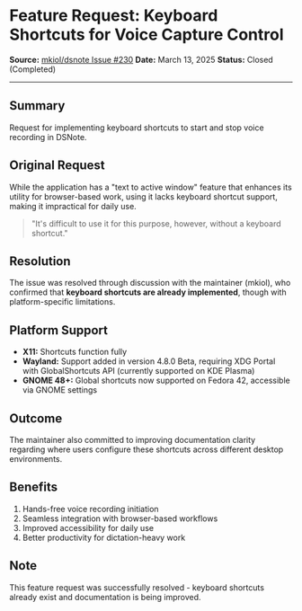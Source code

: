# Feature Request: Keyboard Shortcuts for Voice Capture Control

**Source:** [mkiol/dsnote Issue #230](https://github.com/mkiol/dsnote/issues/230)
**Date:** March 13, 2025
**Status:** Closed (Completed)

---

## Summary

Request for implementing keyboard shortcuts to start and stop voice recording in DSNote.

## Original Request

While the application has a "text to active window" feature that enhances its utility for browser-based work, using it lacks keyboard shortcut support, making it impractical for daily use.

> "It's difficult to use it for this purpose, however, without a keyboard shortcut."

## Resolution

The issue was resolved through discussion with the maintainer (mkiol), who confirmed that **keyboard shortcuts are already implemented**, though with platform-specific limitations.

## Platform Support

- **X11:** Shortcuts function fully
- **Wayland:** Support added in version 4.8.0 Beta, requiring XDG Portal with GlobalShortcuts API (currently supported on KDE Plasma)
- **GNOME 48+:** Global shortcuts now supported on Fedora 42, accessible via GNOME settings

## Outcome

The maintainer also committed to improving documentation clarity regarding where users configure these shortcuts across different desktop environments.

## Benefits

1. Hands-free voice recording initiation
2. Seamless integration with browser-based workflows
3. Improved accessibility for daily use
4. Better productivity for dictation-heavy work

## Note

This feature request was successfully resolved - keyboard shortcuts already exist and documentation is being improved.
